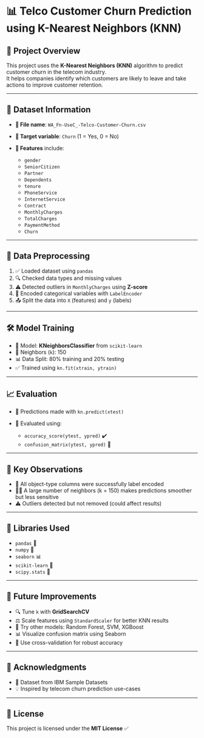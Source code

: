 # 📊 Telco Customer Churn Prediction using K-Nearest Neighbors (KNN)

## 📌 Project Overview

This project uses the **K-Nearest Neighbors (KNN)** algorithm to predict customer churn in the telecom industry.  
It helps companies identify which customers are likely to leave and take actions to improve customer retention.

---

## 📁 Dataset Information

- **📄 File name**: `WA_Fn-UseC_-Telco-Customer-Churn.csv`  
- **🎯 Target variable**: `Churn` (1 = Yes, 0 = No)  
- **🔢 Features** include:

  - `gender`
  - `SeniorCitizen`
  - `Partner`
  - `Dependents`
  - `tenure`
  - `PhoneService`
  - `InternetService`
  - `Contract`
  - `MonthlyCharges`
  - `TotalCharges`
  - `PaymentMethod`
  - `Churn`

---

## 🧹 Data Preprocessing

1. ✅ Loaded dataset using `pandas`  
2. 🔍 Checked data types and missing values  
3. ⚠️ Detected outliers in `MonthlyCharges` using **Z-score**  
4. 🔁 Encoded categorical variables with `LabelEncoder`  
5. 📤 Split the data into `X` (features) and `y` (labels)

---

## 🛠️ Model Training

- 🧠 Model: **KNeighborsClassifier** from `scikit-learn`  
- 🔢 Neighbors (`k`): 150  
- 📊 Data Split: 80% training and 20% testing  
- ✅ Trained using `kn.fit(xtrain, ytrain)`

---

## 📈 Evaluation

- 📍 Predictions made with `kn.predict(xtest)`  
- 🧮 Evaluated using:

  - `accuracy_score(ytest, ypred)` ✔️  
  - `confusion_matrix(ytest, ypred)` 🔲  

---

## 📌 Key Observations

- 🧾 All object-type columns were successfully label encoded  
- 🧍‍♂️ A large number of neighbors (k = 150) makes predictions smoother but less sensitive  
- ⚠️ Outliers detected but not removed (could affect results)

---

## 🧰 Libraries Used

- `pandas` 🐼  
- `numpy` 🔢  
- `seaborn` 📊  
- `scikit-learn` 🤖  
- `scipy.stats` 📏

---

## 🚀 Future Improvements

- 🔍 Tune `k` with **GridSearchCV**  
- ⚖️ Scale features using `StandardScaler` for better KNN results  
- 🔁 Try other models: Random Forest, SVM, XGBoost  
- 📊 Visualize confusion matrix using Seaborn  
- 🔄 Use cross-validation for robust accuracy

---

## 🙏 Acknowledgments

- 📂 Dataset from IBM Sample Datasets  
- 💡 Inspired by telecom churn prediction use-cases

---

## 📜 License

This project is licensed under the **MIT License** ✅
